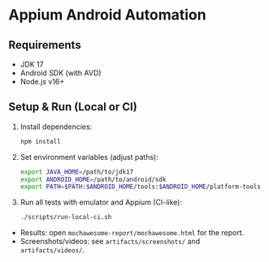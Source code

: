 # Appium Android Automation

## Requirements
- JDK 17
- Android SDK (with AVD)
- Node.js v16+

## Setup & Run (Local or CI)

1. Install dependencies:
   ```bash
   npm install
   ```
2. Set environment variables (adjust paths):
   ```bash
   export JAVA_HOME=/path/to/jdk17
   export ANDROID_HOME=/path/to/android/sdk
   export PATH=$PATH:$ANDROID_HOME/tools:$ANDROID_HOME/platform-tools
   ```
3. Run all tests with emulator and Appium (CI-like):
   ```bash
   ./scripts/run-local-ci.sh
   ```

- Results: open `mochawesome-report/mochawesome.html` for the report.
- Screenshots/videos: see `artifacts/screenshots/` and `artifacts/videos/`.
